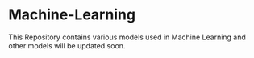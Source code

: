 # Machine-Learning
This Repository contains various models used in Machine Learning and other models will be updated soon.
